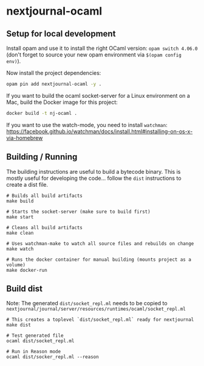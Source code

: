 # nextjournal-ocaml

## Setup for local development

Install opam and use it to install the right OCaml version: `opam
switch 4.06.0` (don't forget to source your new opam environment via
`$(opam config env)`).

Now install the project dependencies:

```bash
opam pin add nextjournal-ocaml -y .
```

If you want to build the ocaml socket-server for a Linux environment on a Mac,
build the Docker image for this project:

```bash
docker build -t nj-ocaml .
```

If you want to use the watch-mode, you need to install `watchman`:
https://facebook.github.io/watchman/docs/install.html#installing-on-os-x-via-homebrew


## Building / Running

The building instructions are useful to build a bytecode binary.  This is
mostly useful for developing the code... follow the `dist` instructions to
create a dist file.

```
# Builds all build artifacts
make build

# Starts the socket-server (make sure to build first)
make start

# Cleans all build artifacts
make clean

# Uses watchman-make to watch all source files and rebuilds on change
make watch

# Runs the docker container for manual building (mounts project as a volume)
make docker-run
```
## Build dist

Note: The generated `dist/socket_repl.ml` needs to be copied to
`nextjournal/journal/server/resources/runtimes/ocaml/socket_repl.ml`

```
# This creates a toplevel `dist/socket_repl.ml` ready for nextjournal
make dist

# Test generated file
ocaml dist/socket_repl.ml

# Run in Reason mode
ocaml dist/socker_repl.ml --reason
```
